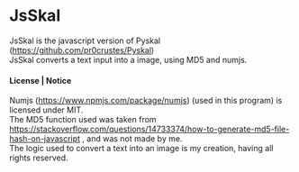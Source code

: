 # JsSkal  
JsSkal is the javascript version of Pyskal (https://github.com/pr0crustes/Pyskal)  
JsSkal converts a text input into a image, using MD5 and numjs.  
  
#### License | Notice
Numjs (https://www.npmjs.com/package/numjs) (used in this program) is licensed under MIT.  
The MD5 function used was taken from https://stackoverflow.com/questions/14733374/how-to-generate-md5-file-hash-on-javascript , and was not made by me.  
The logic used to convert a text into an image is my creation, having all rights reserved.  
